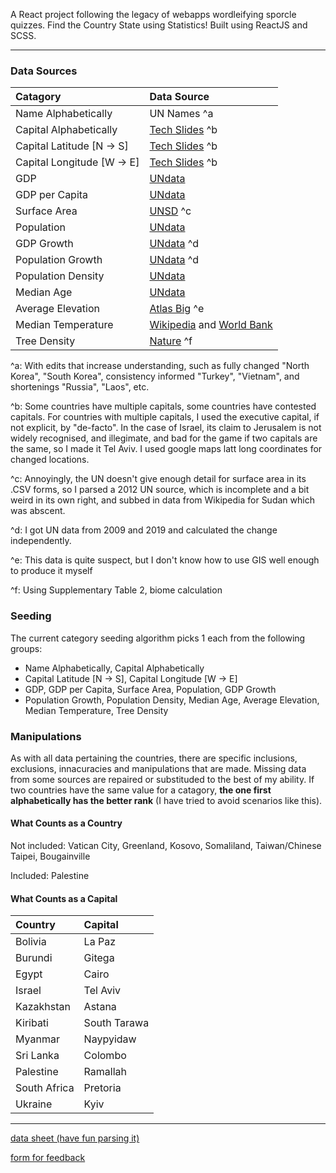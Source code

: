 A React project following the legacy of webapps wordleifying sporcle quizzes. Find the Country State using Statistics! Built using ReactJS and SCSS.

---

### Data Sources

| Catagory | Data Source |
| :--- | :--- |
| Name Alphabetically | UN Names ^a |
| Capital Alphabetically | [Tech Slides](http://techslides.com/list-of-countries-and-capitals) ^b|
| Capital Latitude [N → S] | [Tech Slides](http://techslides.com/list-of-countries-and-capitals) ^b |
| Capital Longitude [W → E] | [Tech Slides](http://techslides.com/list-of-countries-and-capitals) ^b |
| GDP | [UNdata](https://data.un.org/) |
| GDP per Capita | [UNdata](https://data.un.org/) |
| Surface Area | [UNSD](https://gist.github.com/9ps/eee96f40fe8946e674fb365f30f02d27) ^c|
| Population | [UNdata](https://data.un.org/) |
| GDP Growth | [UNdata](https://data.un.org/) ^d |
| Population Growth | [UNdata](https://data.un.org/) ^d |
| Population Density | [UNdata](https://data.un.org/) |
| Median Age | [UNdata](https://data.un.org/) |
| Average Elevation | [Atlas Big](https://www.atlasbig.com/en-us/countries-average-elevation) ^e|
| Median Temperature | [Wikipedia](https://en.wikipedia.org/wiki/List_of_countries_by_average_yearly_temperature) and [World Bank](https://climateknowledgeportal.worldbank.org/)|
| Tree Density | [Nature](https://www.nature.com/articles/nature14967) ^f|

^a: With edits that increase understanding, such as fully changed "North Korea", "South Korea", consistency informed "Turkey", "Vietnam", and shortenings "Russia", "Laos", etc.

^b: Some countries have multiple capitals, some countries have contested capitals. For countries with multiple capitals, I used the executive capital, if not explicit, by "de-facto". In the case of Israel, its claim to Jerusalem is not widely recognised, and illegimate, and bad for the game if two capitals are the same, so I made it Tel Aviv. I used google maps latt long coordinates for changed locations.

^c: Annoyingly, the UN doesn't give enough detail for surface area in its .CSV forms, so I parsed a 2012 UN source, which is incomplete and a bit weird in its own right, and subbed in data from Wikipedia for Sudan which was abscent.

^d: I got UN data from 2009 and 2019 and calculated the change independently.

^e: This data is quite suspect, but I don't know how to use GIS well enough to produce it myself

^f: Using Supplementary Table 2, biome calculation

### Seeding

The current category seeding algorithm picks 1 each from the following groups:
* Name Alphabetically, Capital Alphabetically
* Capital Latitude [N → S], Capital Longitude [W → E]
* GDP, GDP per Capita, Surface Area, Population, GDP Growth
* Population Growth, Population Density, Median Age, Average Elevation, Median Temperature, Tree Density

### Manipulations

As with all data pertaining the countries, there are specific inclusions, exclusions, innacuracies and manipulations that are made. Missing data from some sources are repaired or substituded to the best of my ability. If two countries have the same value for a catagory, **the one first alphabetically has the better rank** (I have tried to avoid scenarios like this).

#### What Counts as a Country

Not included: Vatican City, Greenland, Kosovo, Somaliland, Taiwan/Chinese Taipei, Bougainville

Included: Palestine

#### What Counts as a Capital

| Country      | Capital |
| :--- | :--- |
| Bolivia | La Paz |
| Burundi | Gitega |
| Egypt | Cairo |
| Israel | Tel Aviv |
| Kazakhstan | Astana |
| Kiribati | South Tarawa |
| Myanmar | Naypyidaw |
| Sri Lanka | Colombo |
| Palestine | Ramallah |
| South Africa | Pretoria |
| Ukraine | Kyiv |

---

[data sheet (have fun parsing it)](https://gist.github.com/9ps/062afd21e0698cfd5c39e10b83db89db)

[form for feedback](https://docs.google.com/forms/d/e/1FAIpQLSf9NfB5E7mMjUAhYh-GrwS8uS1s3jZRQQ9dAP8_DB4OKmU16w/viewform)

